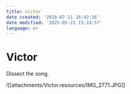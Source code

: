 ```yaml
---
title: victor
date created: '2018-07-11 18:42:16'
date modified: '2025-05-21 15:24:57'
language: en
---
```


# Victor

Dissect the song.

![[attachments/Victor.resources/IMG_2771.JPG]]